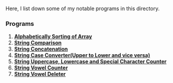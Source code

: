Here, I list down some of my notable programs in this directory.

### Programs

1) [**Alphabetically Sorting of Array**](https://github.com/shashankarya9999/C-Programs/blob/main/12-Strings/alphabetical_string.c)
2) [**String Comparison**](https://github.com/shashankarya9999/C-Programs/blob/main/12-Strings/comparison_string.c)
3) [**String Concatenation**](https://github.com/shashankarya9999/C-Programs/blob/main/12-Strings/concatenation_string.c)
4) [**String Case Converter(Upper to Lower and vice versa)**](https://github.com/shashankarya9999/C-Programs/blob/main/12-Strings/upperlower_string_pointer.c)
5) [**String Uppercase, Lowercase and Special Character Counter**](https://github.com/shashankarya9999/C-Programs/blob/main/12-Strings/upperlowerspecialch_string.c)
6) [**String Vowel Counter**](https://github.com/shashankarya9999/C-Programs/blob/main/12-Strings/vowelcount_string_pointer.c)
7) [**String Vowel Deleter**](https://github.com/shashankarya9999/C-Programs/blob/main/12-Strings/voweldelete_string.c)
